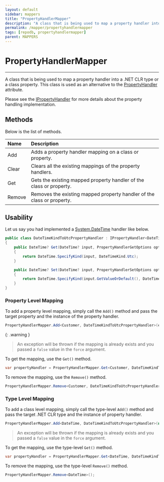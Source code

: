 ```yaml
---
layout: default
sidebar: mappers
title: "PropertyHandlerMapper"
description: "A class that is being used to map a property handler into a .NET CLR type or a class property. This class is used as an alternative to PropertyHandler attribute."
permalink: /mapper/propertyhandlermapper
tags: [repodb, propertyhandlermapper]
parent: MAPPERS
---
```


# PropertyHandlerMapper

---

A class that is being used to map a property handler into a .NET CLR type or a class property. This class is used as an alternative to the [PropertyHandler](/attribute/propertyhandler) attribute.

Please see the [IPropertyHandler](/interface/ipropertyhandler) for more details about the property handling implementation.

## Methods

Below is the list of methods.

| Name | Description |
|:-----|:------------|
| Add | Adds a property handler mapping on a class or property. |
| Clear | Clears all the existing mappings of the property handlers. |
| Get | Gets the existing mapped property handler of the class or property. |
| Remove | Removes the existing mapped property handler of the class or property. |

## Usability

Let us say you had implemented a [System.DateTime](https://learn.microsoft.com/en-us/dotnet/api/system.datetime?view=net-7.0) handler like below.

```csharp
public class DateTimeKindToUtcPropertyHandler : IPropertyHandler<DateTime?, DateTime?>
{
    public DateTime? Get(DateTime? input, PropertyHandlerGetOptions options)
    {
        return DateTime.SpecifyKind(input, DateTimeKind.Utc);
    }

    public DateTime? Set(DateTime? input, PropertyHandlerSetOptions options)
    {
        return DateTime.SpecifyKind(input.GetValueOrDefault(), DateTimeKind.Unspecified);
    }
}
```

### Property Level Mapping

To add a property level mapping, simply call the `Add()` method and pass the target property and the instance of the property handler.

```csharp
PropertyHandlerMapper.Add<Customer, DateTimeKindToUtcPropertyHandler>(e => e.DateOfBirth, new DateTimeKindToUtcPropertyHandler(), true);
```

{: .warning }
> An exception will be thrown if the mapping is already exists and you passed a `false` value in the `force` argument.

To get the mapping, use the `Get()` method.

```csharp
var propertyHandler = PropertyHandlerMapper.Get<Customer, DateTimeKindToUtcPropertyHandler>(e => e.DateOfBirth);
```

To remove the mapping, use the `Remove()` method.

```csharp
PropertyHandlerMapper.Remove<Customer, DateTimeKindToUtcPropertyHandler>(e => e.DateOfBirth);
```

### Type Level Mapping

To add a class level mapping, simply call the type-level `Add()` method and pass the target .NET CLR type and the instance of property handler.

```csharp
PropertyHandlerMapper.Add<DateTime, DateTimeKindToUtcPropertyHandler>(new DateTimeKindToUtcPropertyHandler(), true);
```

> An exception will be thrown if the mapping is already exists and you passed a `false` value in the `force` argument.

To get the mapping, use the type-level `Get()` method.

```csharp
var propertyHandler = PropertyHandlerMapper.Get<DateTime, DateTimeKindToUtcPropertyHandler>();
```

To remove the mapping, use the type-level `Remove()` method.

```csharp
PropertyHandlerMapper.Remove<DateTime>();
```